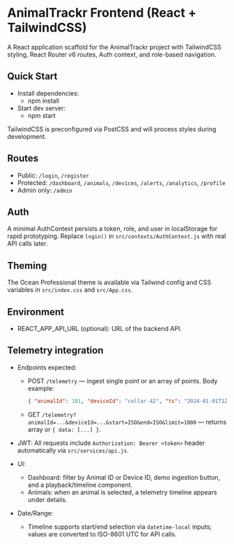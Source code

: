 # AnimalTrackr Frontend (React + TailwindCSS)

A React application scaffold for the AnimalTrackr project with TailwindCSS styling, React Router v6 routes, Auth context, and role-based navigation.

## Quick Start

- Install dependencies:
  - npm install
- Start dev server:
  - npm start

TailwindCSS is preconfigured via PostCSS and will process styles during development.

## Routes

- Public: `/login`, `/register`
- Protected: `/dashboard`, `/animals`, `/devices`, `/alerts`, `/analytics`, `/profile`
- Admin only: `/admin`

## Auth

A minimal AuthContext persists a token, role, and user in localStorage for rapid prototyping. Replace `login()` in `src/contexts/AuthContext.js` with real API calls later.

## Theming

The Ocean Professional theme is available via Tailwind config and CSS variables in `src/index.css` and `src/App.css`.

## Environment

- REACT_APP_API_URL (optional): URL of the backend API.

## Telemetry integration

- Endpoints expected:
  - POST `/telemetry` — ingest single point or an array of points. Body example:
    ```json
    { "animalId": 101, "deviceId": "collar-42", "ts": "2024-01-01T12:00:00Z", "lat": 12.34, "lng": 56.78, "speed": 1.2, "battery": 90 }
    ```
  - GET `/telemetry?animalId=...&deviceId=...&start=ISO&end=ISO&limit=1000` — returns array or `{ data: [...] }`.

- JWT: All requests include `Authorization: Bearer <token>` header automatically via `src/services/api.js`.

- UI:
  - Dashboard: filter by Animal ID or Device ID, demo ingestion button, and a playback/timeline component.
  - Animals: when an animal is selected, a telemetry timeline appears under details.

- Date/Range:
  - Timeline supports start/end selection via `datetime-local` inputs; values are converted to ISO-8601 UTC for API calls.
